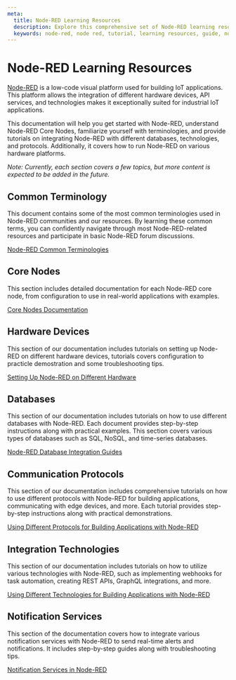 ```yaml
---
meta:
  title: Node-RED Learning Resources
  description: Explore this comprehensive set of Node-RED learning resources, including how to set up Node-RED on various hardware platforms, its basic terminologies, integration of different databases, and more.
  keywords: node-red, node red, tutorial, learning resources, guide, node-red basics, node-red foundation. 
---
```


# Node-RED Learning Resources

[Node-RED](/node-red/) is a low-code visual platform used for building IoT applications. This platform allows the integration of different hardware devices, API services, and technologies makes it exceptionally suited for industrial IoT applications.

This documentation will help you get started with Node-RED, understand Node-RED Core Nodes, familiarize yourself with terminologies, and provide tutorials on integrating Node-RED with different databases, technologies, and protocols. Additionally, it covers how to run Node-RED on various hardware platforms.

*Note: Currently, each section covers a few topics, but more content is expected to be added in the future.*

## Common Terminology

This document contains some of the most common terminologies used in Node-RED communities and our resources. By learning these common terms, you can confidently navigate through most Node-RED-related resources and participate in basic Node-RED forum discussions.

[Node-RED Common Terminologies](/node-red/learn/terminology/)

## Core Nodes

This section includes detailed documentation for each Node-RED core node, from configuration to use in real-world applications with examples.

[Core Nodes Documentation](node-red/learn/core-nodes/)

## Hardware Devices

This section of our documentation includes tutorials on setting up Node-RED on different hardware devices, tutorials covers configuration to practicle demostration and some troubleshooting tips.

[Setting Up Node-RED on Different Hardware](/node-red/learn/hardware/)

## Databases

This section of our documentation includes tutorials on how to use different databases with Node-RED. Each document provides step-by-step instructions along with practical examples. This section covers various types of databases such as SQL, NoSQL, and time-series databases.

[Node-RED Database Integration Guides](/node-red/learn/database/)

## Communication Protocols

This section of our documentation includes comprehensive tutorials on how to use different protocols with Node-RED for building applications, communicating with edge devices, and more. Each tutorial provides step-by-step instructions along with practical demonstrations.

[Using Different Protocols for Building Applications with Node-RED](/node-red/learn/protocol/)

## Integration Technologies

This section of our documentation includes tutorials on how to utilize various technologies with Node-RED, such as implementing webhooks for task automation, creating REST APIs, GraphQL integrations, and more.

[Using Different Technologies for Building Applications with Node-RED](/node-red/learn/integration-technologies/)

## Notification Services

This section of the documentation covers how to integrate various notification services with Node-RED to send real-time alerts and notifications. It includes step-by-step guides along with troubleshooting tips.

[Notification Services in Node-RED](/node-red/learn/notification/)
